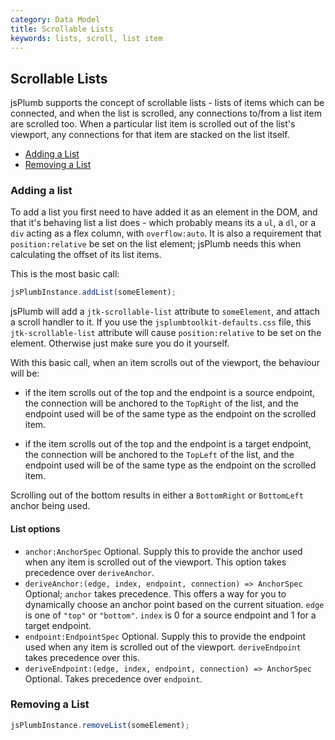 ```yaml
---
category: Data Model
title: Scrollable Lists
keywords: lists, scroll, list item
---
```


## Scrollable Lists

jsPlumb supports the concept of scrollable lists - lists of items which can be connected, and when the list is scrolled, any connections
to/from a list item are scrolled too. When a particular list item is scrolled out of the list's viewport, any connections for that item
are stacked on the list itself.
 
- [Adding a List](#adding)
- [Removing a List](#removing)


<a name="adding" ref="list, add, scroll, scrollable" title="Adding a List"></a>
### Adding a list

To add a list you first need to have added it as an element in the DOM, and that it's behaving list a list does - which probably means its
a `ul`, a `dl`, or a `div` acting as a flex column, with `overflow:auto`. It is also a requirement that `position:relative` be set on the list element;
jsPlumb needs this when calculating the offset of its list items.

This is the most basic call:

```javascript
jsPlumbInstance.addList(someElement);
```

jsPlumb will add a `jtk-scrollable-list` attribute to `someElement`, and attach a scroll handler to it. If you use the `jsplumbtoolkit-defaults.css`
 file, this `jtk-scrollable-list` attribute will cause `position:relative` to be set on the element. Otherwise just make sure you do it yourself.
 
With this basic call, when an item scrolls out of the viewport, the behaviour will be:

- if the item scrolls out of the top and the endpoint is a source endpoint, the connection will be anchored to the `TopRight` of the list, and the
endpoint used will be of the same type as the endpoint on the scrolled item.
 
- if the item scrolls out of the top and the endpoint is a target endpoint, the connection will be anchored to the `TopLeft` of the list, and the
 endpoint used will be of the same type as the endpoint on the scrolled item.
 
Scrolling out of the bottom results in either a `BottomRight` or `BottomLeft` anchor being used.

#### List options

- `anchor:AnchorSpec` Optional. Supply this to provide the anchor used when any item is scrolled out of the viewport. This option takes precedence over `deriveAnchor`.
- `deriveAnchor:(edge, index, endpoint, connection) => AnchorSpec` Optional; `anchor` takes precedence. This offers a way for you to dynamically choose an anchor point based on the current situation.
 `edge` is one of `"top"` or `"bottom"`. `index` is 0 for a source endpoint and 1 for a target endpoint.
- `endpoint:EndpointSpec` Optional. Supply this to provide the endpoint used when any item is scrolled out of the viewport. `deriveEndpoint` takes precedence over this.
- `deriveEndpoint:(edge, index, endpoint, connection) => AnchorSpec` Optional. Takes precedence over `endpoint`. 
 


<a name="removing" ref="list, remove, scroll, scrollable" title="Removing a list"></a>
### Removing a List

```javascript
jsPlumbInstance.removeList(someElement);
```



